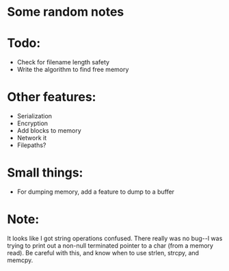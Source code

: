 # Some random notes

# Todo:
 * Check for filename length safety
 * Write the algorithm to find free memory

# Other features:
 * Serialization
 * Encryption
 * Add blocks to memory
 * Network it
 * Filepaths?

# Small things:
 * For dumping memory, add a feature to dump to a buffer

# Note:
It looks like I got string operations confused. There really was no bug--I was trying to print out a non-null terminated pointer to a char (from a memory read). Be careful with this, and know when to use strlen, strcpy, and memcpy.
